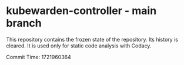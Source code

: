 # kubewarden-controller - main branch

This repository contains the frozen state of the repository.
Its history is cleared. It is used only for static code
analysis with Codacy.

Commit Time: 1721960364